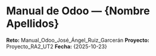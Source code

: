 # Manual de Odoo — {Nombre Apellidos}

**Reto:** Manual_Odoo_José_Ángel_Ruiz_Garcerán
**Proyecto:** Proyecto_RA2_UT2
**Fecha:** {2025-10-23}
